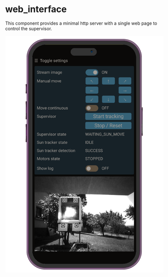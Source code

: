 # web_interface

This component provides a minimal http server with a single web page
to control the supervisor.

![Smartphone mockup](smartphone_screenshot.png)
